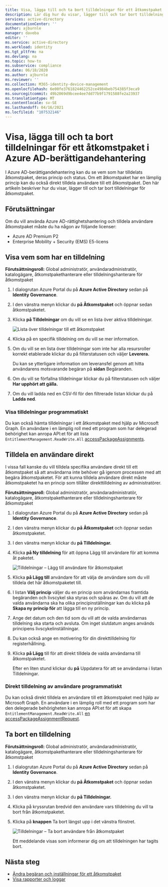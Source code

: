 ```yaml
---
title: Visa, lägga till och ta bort tilldelningar för ett åtkomstpaket i Azure AD-berättigandehantering – Azure Active Directory
description: Lär dig hur du visar, lägger till och tar bort tilldelningar för ett åtkomstpaket i Azure Active Directory berättigandehantering.
services: active-directory
documentationCenter: ''
author: ajburnle
manager: daveba
editor: ''
ms.service: active-directory
ms.workload: identity
ms.tgt_pltfrm: na
ms.devlang: na
ms.topic: how-to
ms.subservice: compliance
ms.date: 06/18/2020
ms.author: ajburnle
ms.reviewer: ''
ms.collection: M365-identity-device-management
ms.openlocfilehash: 6e00fe3761824462252ce4984beb754385f3eca9
ms.sourcegitcommit: 49b2069d9bcee4ee7dd77b9f1791588fe2a23937
ms.translationtype: MT
ms.contentlocale: sv-SE
ms.lasthandoff: 04/16/2021
ms.locfileid: "107532146"
---
```

# <a name="view-add-and-remove-assignments-for-an-access-package-in-azure-ad-entitlement-management"></a>Visa, lägga till och ta bort tilldelningar för ett åtkomstpaket i Azure AD-berättigandehantering

I Azure AD-berättigandehantering kan du se vem som har tilldelats åtkomstpaket, deras princip och status. Om ett åtkomstpaket har en lämplig princip kan du också direkt tilldela användare till ett åtkomstpaket. Den här artikeln beskriver hur du visar, lägger till och tar bort tilldelningar för åtkomstpaket.

## <a name="prerequisites"></a>Förutsättningar

Om du vill använda Azure AD-rättighetshantering och tilldela användare åtkomstpaket måste du ha någon av följande licenser:

- Azure AD Premium P2
- Enterprise Mobility + Security (EMS) E5-licens

## <a name="view-who-has-an-assignment"></a>Visa vem som har en tilldelning

**Förutsättningsroll:** Global administratör, användaradministratör, katalogägare, åtkomstpakethanterare eller tilldelningshanterare för åtkomstpaket

1. I dialogrutan Azure Portal du på **Azure Active Directory** sedan på **Identity Governance**.

1. I den vänstra menyn klickar du **på Åtkomstpaket** och öppnar sedan åtkomstpaketet.

1. Klicka **på Tilldelningar** om du vill se en lista över aktiva tilldelningar.

    ![Lista över tilldelningar till ett åtkomstpaket](./media/entitlement-management-access-package-assignments/assignments-list.png)

1. Klicka på en specifik tilldelning om du vill se mer information.

1. Om du vill se en lista över tilldelningar som inte har alla resursroller korrekt etablerade klickar du på filterstatusen och väljer **Leverera.**

    Du kan se ytterligare information om leveransfel genom att hitta användarens motsvarande begäran på **sidan** Begäranden.

1. Om du vill se förfallna tilldelningar klickar du på filterstatusen och väljer **Har upphört att gälla.**

1. Om du vill ladda ned en CSV-fil för den filtrerade listan klickar du på **Ladda ned**.

### <a name="viewing-assignments-programmatically"></a>Visa tilldelningar programmatiskt

Du kan också hämta tilldelningar i ett åtkomstpaket med hjälp av Microsoft Graph.  En användare i en lämplig roll med ett program som har delegerad behörighet kan anropa API:et för att lista `EntitlementManagement.ReadWrite.All` [accessPackageAssignments](/graph/api/accesspackageassignment-list?view=graph-rest-beta&preserve-view=true).

## <a name="directly-assign-a-user"></a>Tilldela en användare direkt

I vissa fall kanske du vill tilldela specifika användare direkt till ett åtkomstpaket så att användarna inte behöver gå igenom processen med att begära åtkomstpaketet. För att kunna tilldela användare direkt måste åtkomstpaketet ha en princip som tillåter direkttilldelning av administratörer.

**Förutsättningsroll:** Global administratör, användaradministratör, katalogägare, åtkomstpakethanterare eller tilldelningshanterare för åtkomstpaket

1. I dialogrutan Azure Portal du på **Azure Active Directory** sedan på **Identity Governance**.

1. I den vänstra menyn klickar du **på Åtkomstpaket** och öppnar sedan åtkomstpaketet.

1. I den vänstra menyn klickar du **på Tilldelningar.**

1. Klicka **på Ny tilldelning** för att öppna Lägg till användare för att komma åt paketet.

    ![Tilldelningar – Lägg till användare för åtkomstpaket](./media/entitlement-management-access-package-assignments/assignments-add-user.png)

1. Klicka **på Lägg till** användare för att välja de användare som du vill tilldela det här åtkomstpaketet till.

1. I listan **Välj princip** väljer du en princip som användarnas framtida begäranden och livscykel ska styras och spåras av. Om du vill att de valda användarna ska ha olika principinställningar kan du klicka på **Skapa ny princip för** att lägga till en ny princip.

1. Ange det datum och den tid som du vill att de valda användarnas tilldelning ska starta och avsluta. Om inget slutdatum anges används principens livscykelinställningar.

1. Du kan också ange en motivering för din direkttilldelning för registerhållning.

1. Klicka **på Lägg** till för att direkt tilldela de valda användarna till åtkomstpaketet.

    Efter en liten stund klickar du **på** Uppdatera för att se användarna i listan Tilldelningar.

### <a name="directly-assigning-users-programmatically"></a>Direkt tilldelning av användare programmatiskt

Du kan också direkt tilldela en användare till ett åtkomstpaket med hjälp av Microsoft Graph.  En användare i en lämplig roll med ett program som har den delegerade behörigheten kan anropa API:et för att skapa `EntitlementManagement.ReadWrite.All` [en accessPackageAssignmentRequest](/graph/api/accesspackageassignmentrequest-post?view=graph-rest-beta&preserve-view=true).

## <a name="remove-an-assignment"></a>Ta bort en tilldelning

**Förutsättningsroll:** Global administratör, användaradministratör, katalogägare, åtkomstpakethanterare eller tilldelningshanterare för åtkomstpaket

1. I dialogrutan Azure Portal du på **Azure Active Directory** sedan på **Identity Governance**.

1. I den vänstra menyn klickar du **på Åtkomstpaket** och öppnar sedan åtkomstpaketet.

1. I den vänstra menyn klickar du **på Tilldelningar.**
 
1. Klicka på kryssrutan bredvid den användare vars tilldelning du vill ta bort från åtkomstpaketet. 

1. Klicka på **knappen** Ta bort längst upp i det vänstra fönstret. 
 
    ![Tilldelningar – Ta bort användare från åtkomstpaket](./media/entitlement-management-access-package-assignments/remove-assignment-select-remove-assignment.png)

    Ett meddelande visas som informerar dig om att tilldelningen har tagits bort. 

## <a name="next-steps"></a>Nästa steg

- [Ändra begäran och inställningar för ett åtkomstpaket](entitlement-management-access-package-request-policy.md)
- [Visa rapporter och loggar](entitlement-management-reports.md)